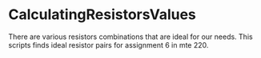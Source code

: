 # CalculatingResistorsValues
There are various resistors combinations that are ideal for our needs. This scripts finds ideal resistor pairs for assignment 6 in mte 220.
